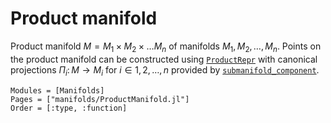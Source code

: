 # Product manifold

Product manifold $M = M_1 \times M_2 \times \dots M_n$ of manifolds $M_1, M_2, \dots, M_n$.
Points on the product manifold can be constructed using [`ProductRepr`](@ref) with canonical projections $\Pi_i \colon M \to M_i$ for $i \in 1, 2, \dots, n$ provided by [`submanifold_component`](@ref).

```@autodocs
Modules = [Manifolds]
Pages = ["manifolds/ProductManifold.jl"]
Order = [:type, :function]
```
